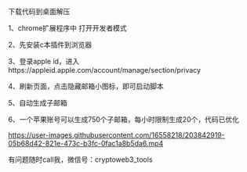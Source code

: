 下载代码到桌面解压

1、chrome扩展程序中 打开开发者模式

2、先安装c本插件到浏览器

3、登录apple id，进入https://appleid.apple.com/account/manage/section/privacy

4、刷新页面，点击隐藏邮箱小图标，即可启动脚本

5、自动生成子邮箱

6、一个苹果账号可以生成750个子邮箱，每小时限制生成20个，代码已优化



https://user-images.githubusercontent.com/16558218/203842919-05b68d42-821e-473c-b3fc-0fac1a8b5da6.mp4


有问题随时call我，微信号：cryptoweb3_tools

